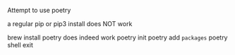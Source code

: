 Attempt to use poetry

a regular pip or pip3 install does NOT work

brew install poetry does indeed work
poetry init
poetry add `packages`
poetry shell
exit
